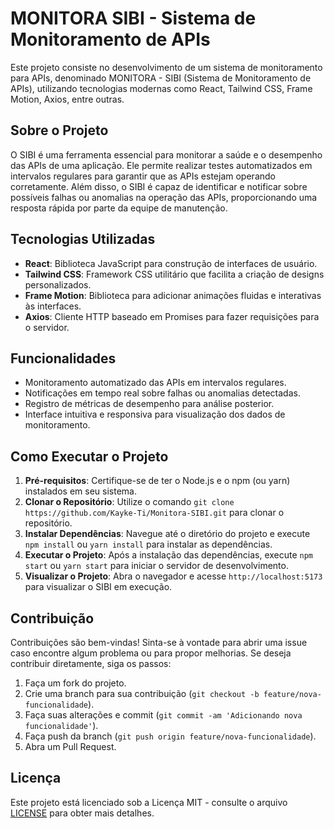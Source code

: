 # MONITORA SIBI - Sistema de Monitoramento de APIs

Este projeto consiste no desenvolvimento de um sistema de monitoramento para APIs, denominado MONITORA - SIBI (Sistema de Monitoramento de APIs), utilizando tecnologias modernas como React, Tailwind CSS, Frame Motion, Axios, entre outras.

## Sobre o Projeto

O SIBI é uma ferramenta essencial para monitorar a saúde e o desempenho das APIs de uma aplicação. Ele permite realizar testes automatizados em intervalos regulares para garantir que as APIs estejam operando corretamente. Além disso, o SIBI é capaz de identificar e notificar sobre possíveis falhas ou anomalias na operação das APIs, proporcionando uma resposta rápida por parte da equipe de manutenção.

## Tecnologias Utilizadas

- **React**: Biblioteca JavaScript para construção de interfaces de usuário.
- **Tailwind CSS**: Framework CSS utilitário que facilita a criação de designs personalizados.
- **Frame Motion**: Biblioteca para adicionar animações fluidas e interativas às interfaces.
- **Axios**: Cliente HTTP baseado em Promises para fazer requisições para o servidor.

## Funcionalidades

- Monitoramento automatizado das APIs em intervalos regulares.
- Notificações em tempo real sobre falhas ou anomalias detectadas.
- Registro de métricas de desempenho para análise posterior.
- Interface intuitiva e responsiva para visualização dos dados de monitoramento.

## Como Executar o Projeto

1. **Pré-requisitos**: Certifique-se de ter o Node.js e o npm (ou yarn) instalados em seu sistema.
2. **Clonar o Repositório**: Utilize o comando `git clone https://github.com/Kayke-Ti/Monitora-SIBI.git` para clonar o repositório.
3. **Instalar Dependências**: Navegue até o diretório do projeto e execute `npm install` ou `yarn install` para instalar as dependências.
4. **Executar o Projeto**: Após a instalação das dependências, execute `npm start` ou `yarn start` para iniciar o servidor de desenvolvimento.
5. **Visualizar o Projeto**: Abra o navegador e acesse `http://localhost:5173` para visualizar o SIBI em execução.

## Contribuição

Contribuições são bem-vindas! Sinta-se à vontade para abrir uma issue caso encontre algum problema ou para propor melhorias. Se deseja contribuir diretamente, siga os passos:

1. Faça um fork do projeto.
2. Crie uma branch para sua contribuição (`git checkout -b feature/nova-funcionalidade`).
3. Faça suas alterações e commit (`git commit -am 'Adicionando nova funcionalidade'`).
4. Faça push da branch (`git push origin feature/nova-funcionalidade`).
5. Abra um Pull Request.

## Licença

Este projeto está licenciado sob a Licença MIT - consulte o arquivo [LICENSE](LICENSE) para obter mais detalhes.
